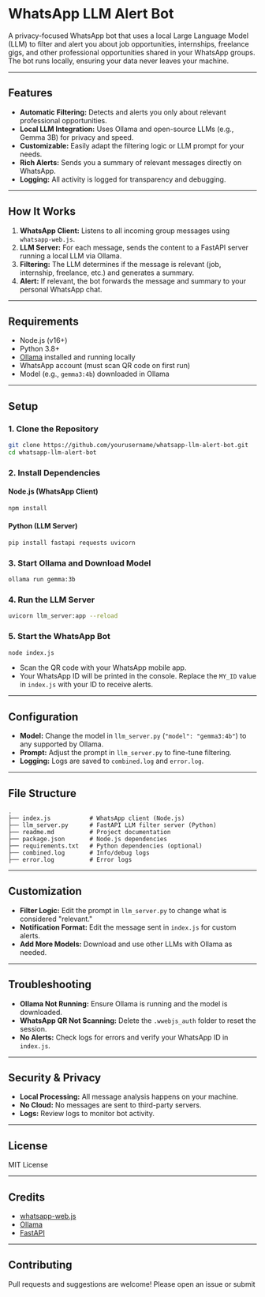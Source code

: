 # WhatsApp LLM Alert Bot

A privacy-focused WhatsApp bot that uses a local Large Language Model (LLM) to filter and alert you about job opportunities, internships, freelance gigs, and other professional opportunities shared in your WhatsApp groups. The bot runs locally, ensuring your data never leaves your machine.

---

## Features

- **Automatic Filtering:** Detects and alerts you only about relevant professional opportunities.
- **Local LLM Integration:** Uses Ollama and open-source LLMs (e.g., Gemma 3B) for privacy and speed.
- **Customizable:** Easily adapt the filtering logic or LLM prompt for your needs.
- **Rich Alerts:** Sends you a summary of relevant messages directly on WhatsApp.
- **Logging:** All activity is logged for transparency and debugging.

---

## How It Works

1. **WhatsApp Client:** Listens to all incoming group messages using `whatsapp-web.js`.
2. **LLM Server:** For each message, sends the content to a FastAPI server running a local LLM via Ollama.
3. **Filtering:** The LLM determines if the message is relevant (job, internship, freelance, etc.) and generates a summary.
4. **Alert:** If relevant, the bot forwards the message and summary to your personal WhatsApp chat.

---

## Requirements

- Node.js (v16+)
- Python 3.8+
- [Ollama](https://ollama.com/) installed and running locally
- WhatsApp account (must scan QR code on first run)
- Model (e.g., `gemma3:4b`) downloaded in Ollama

---

## Setup

### 1. Clone the Repository

```sh
git clone https://github.com/yourusername/whatsapp-llm-alert-bot.git
cd whatsapp-llm-alert-bot
```

### 2. Install Dependencies

#### Node.js (WhatsApp Client)

```sh
npm install
```

#### Python (LLM Server)

```sh
pip install fastapi requests uvicorn
```

### 3. Start Ollama and Download Model

```sh
ollama run gemma:3b
```

### 4. Run the LLM Server

```sh
uvicorn llm_server:app --reload
```

### 5. Start the WhatsApp Bot

```sh
node index.js
```

- Scan the QR code with your WhatsApp mobile app.
- Your WhatsApp ID will be printed in the console. Replace the `MY_ID` value in `index.js` with your ID to receive alerts.

---

## Configuration

- **Model:** Change the model in `llm_server.py` (`"model": "gemma3:4b"`) to any supported by Ollama.
- **Prompt:** Adjust the prompt in `llm_server.py` to fine-tune filtering.
- **Logging:** Logs are saved to `combined.log` and `error.log`.

---

## File Structure

```
.
├── index.js           # WhatsApp client (Node.js)
├── llm_server.py      # FastAPI LLM filter server (Python)
├── readme.md          # Project documentation
├── package.json       # Node.js dependencies
├── requirements.txt   # Python dependencies (optional)
├── combined.log       # Info/debug logs
├── error.log          # Error logs
```

---

## Customization

- **Filter Logic:** Edit the prompt in `llm_server.py` to change what is considered "relevant."
- **Notification Format:** Edit the message sent in `index.js` for custom alerts.
- **Add More Models:** Download and use other LLMs with Ollama as needed.

---

## Troubleshooting

- **Ollama Not Running:** Ensure Ollama is running and the model is downloaded.
- **WhatsApp QR Not Scanning:** Delete the `.wwebjs_auth` folder to reset the session.
- **No Alerts:** Check logs for errors and verify your WhatsApp ID in `index.js`.

---

## Security & Privacy

- **Local Processing:** All message analysis happens on your machine.
- **No Cloud:** No messages are sent to third-party servers.
- **Logs:** Review logs to monitor bot activity.

---

## License

MIT License

---

## Credits

- [whatsapp-web.js](https://github.com/pedroslopez/whatsapp-web.js)
- [Ollama](https://ollama.com/)
- [FastAPI](https://fastapi.tiangolo.com/)

---

## Contributing

Pull requests and suggestions are welcome! Please open an issue or submit